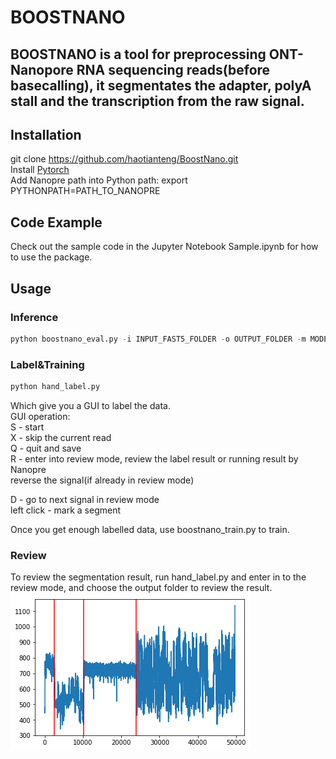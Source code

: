 # BOOSTNANO
## BOOSTNANO is a tool for preprocessing ONT-Nanopore RNA sequencing reads(before basecalling), it segmentates the adapter, polyA stall and the transcription from the raw signal.

## Installation
git clone https://github.com/haotianteng/BoostNano.git  
Install [Pytorch](https://pytorch.org/)  
Add Nanopre path into Python path: export PYTHONPATH=PATH_TO_NANOPRE  

## Code Example
Check out the sample code in the Jupyter Notebook Sample.ipynb for how to use the package.  

## Usage
### Inference
```python
python boostnano_eval.py -i INPUT_FAST5_FOLDER -o OUTPUT_FOLDER -m MODEL_FOLDER
```

### Label&Training
```python
python hand_label.py
```
Which give you a GUI to label the data.  
GUI operation:  
S - start  
X - skip the current read  
Q - quit and save  
R - enter into review mode, review the label result or running result by Nanopre  
    reverse the signal(if already in review mode)  

D - go to next signal in review mode  
left click - mark a segment  

Once you get enough labelled data, use boostnano_train.py to train.  

### Review
To review the segmentation result, run hand_label.py and enter in to the review mode, and choose the output folder to review the result.  
![A sample segmentation](./sample_data/sample.png)  
